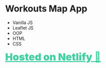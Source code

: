 # Workouts Map App

* Vanilla JS
* Leaflet JS
* OOP
* HTML
* CSS

<a href="https://workouts-map.netlify.app/" style="color:#43cea2; font-size: 32px; font-weight: 900;">Hosted on Netlify 🔗
</a>
